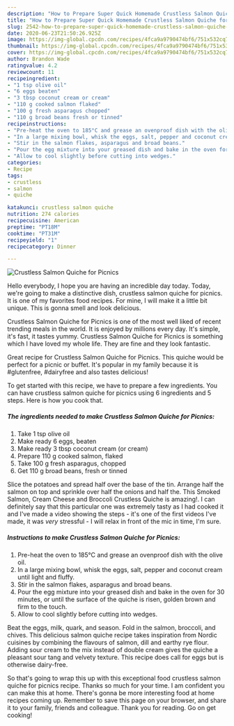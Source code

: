 ```yaml
---
description: "How to Prepare Super Quick Homemade Crustless Salmon Quiche for Picnics"
title: "How to Prepare Super Quick Homemade Crustless Salmon Quiche for Picnics"
slug: 2542-how-to-prepare-super-quick-homemade-crustless-salmon-quiche-for-picnics
date: 2020-06-23T21:50:26.925Z
image: https://img-global.cpcdn.com/recipes/4fca9a9790474bf6/751x532cq70/crustless-salmon-quiche-for-picnics-recipe-main-photo.jpg
thumbnail: https://img-global.cpcdn.com/recipes/4fca9a9790474bf6/751x532cq70/crustless-salmon-quiche-for-picnics-recipe-main-photo.jpg
cover: https://img-global.cpcdn.com/recipes/4fca9a9790474bf6/751x532cq70/crustless-salmon-quiche-for-picnics-recipe-main-photo.jpg
author: Brandon Wade
ratingvalue: 4.2
reviewcount: 11
recipeingredient:
- "1 tsp olive oil"
- "6 eggs beaten"
- "3 tbsp coconut cream or cream"
- "110 g cooked salmon flaked"
- "100 g fresh asparagus chopped"
- "110 g broad beans fresh or tinned"
recipeinstructions:
- "Pre-heat the oven to 185°C and grease an ovenproof dish with the olive oil."
- "In a large mixing bowl, whisk the eggs, salt, pepper and coconut cream until light and fluffy."
- "Stir in the salmon flakes, asparagus and broad beans."
- "Pour the egg mixture into your greased dish and bake in the oven for 30 minutes, or until the surface of the quiche is risen, golden brown and firm to the touch."
- "Allow to cool slightly before cutting into wedges."
categories:
- Recipe
tags:
- crustless
- salmon
- quiche

katakunci: crustless salmon quiche 
nutrition: 274 calories
recipecuisine: American
preptime: "PT18M"
cooktime: "PT31M"
recipeyield: "1"
recipecategory: Dinner

---
```



![Crustless Salmon Quiche for Picnics](https://img-global.cpcdn.com/recipes/4fca9a9790474bf6/751x532cq70/crustless-salmon-quiche-for-picnics-recipe-main-photo.jpg)

Hello everybody, I hope you are having an incredible day today. Today, we're going to make a distinctive dish, crustless salmon quiche for picnics. It is one of my favorites food recipes. For mine, I will make it a little bit unique. This is gonna smell and look delicious.

Crustless Salmon Quiche for Picnics is one of the most well liked of recent trending meals in the world. It is enjoyed by millions every day. It's simple, it's fast, it tastes yummy. Crustless Salmon Quiche for Picnics is something which I have loved my whole life. They are fine and they look fantastic.

Great recipe for Crustless Salmon Quiche for Picnics. This quiche would be perfect for a picnic or buffet. It&#39;s popular in my family because it is #glutenfree, #dairyfree and also tastes delicious!


To get started with this recipe, we have to prepare a few ingredients. You can have crustless salmon quiche for picnics using 6 ingredients and 5 steps. Here is how you cook that.

<!--inarticleads1-->

##### The ingredients needed to make Crustless Salmon Quiche for Picnics:

1. Take 1 tsp olive oil
1. Make ready 6 eggs, beaten
1. Make ready 3 tbsp coconut cream (or cream)
1. Prepare 110 g cooked salmon, flaked
1. Take 100 g fresh asparagus, chopped
1. Get 110 g broad beans, fresh or tinned


Slice the potatoes and spread half over the base of the tin. Arrange half the salmon on top and sprinkle over half the onions and half the. This Smoked Salmon, Cream Cheese and Broccoli Crustless Quiche is amazing!. I can definitely say that this particular one was extremely tasty as I had cooked it and I&#39;ve made a video showing the steps - it&#39;s one of the first videos I&#39;ve made, it was *very* stressful - I will relax in front of the mic in time, I&#39;m sure. 

<!--inarticleads2-->

##### Instructions to make Crustless Salmon Quiche for Picnics:

1. Pre-heat the oven to 185°C and grease an ovenproof dish with the olive oil.
1. In a large mixing bowl, whisk the eggs, salt, pepper and coconut cream until light and fluffy.
1. Stir in the salmon flakes, asparagus and broad beans.
1. Pour the egg mixture into your greased dish and bake in the oven for 30 minutes, or until the surface of the quiche is risen, golden brown and firm to the touch.
1. Allow to cool slightly before cutting into wedges.


Beat the eggs, milk, quark, and season. Fold in the salmon, broccoli, and chives. This delicious salmon quiche recipe takes inspiration from Nordic cuisines by combining the flavours of salmon, dill and earthy rye flour. Adding sour cream to the mix instead of double cream gives the quiche a pleasant sour tang and velvety texture. This recipe does call for eggs but is otherwise dairy-free. 

So that's going to wrap this up with this exceptional food crustless salmon quiche for picnics recipe. Thanks so much for your time. I am confident you can make this at home. There's gonna be more interesting food at home recipes coming up. Remember to save this page on your browser, and share it to your family, friends and colleague. Thank you for reading. Go on get cooking!
